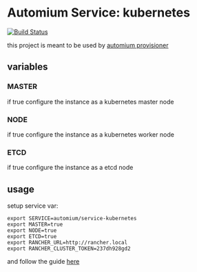 Automium Service: kubernetes 
======================================

[![Build Status](https://travis-ci.org/automium/service-kubernetes.svg?branch=master)](https://travis-ci.org/automium/service-kubernetes)

this project is meant to be used by [automium provisioner](https://github.com/automium/provisioner)

## variables

### MASTER

if true configure the instance as a kubernetes master node

### NODE

if true configure the instance as a kubernetes worker node

### ETCD

if true configure the instance as a etcd node

## usage

setup service var:
```
export SERVICE=automium/service-kubernetes
export MASTER=true
export NODE=true
export ETCD=true
export RANCHER_URL=http://rancher.local
export RANCHER_CLUSTER_TOKEN=237dh928gd2
```

and follow the guide [here](https://github.com/automium/provisioner/blob/master/README.md#guide)
